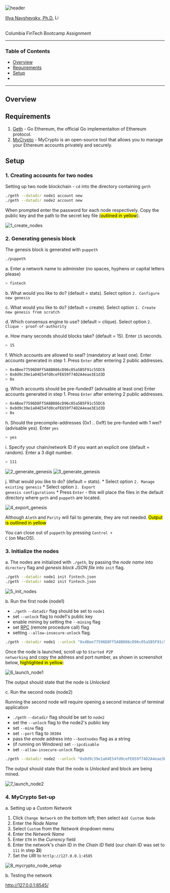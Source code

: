 ![header](https://capsule-render.vercel.app/api?type=waving&color=gradient&width=1000&height=200&section=header&text=Blockchain&fontSize=30&fontColor=black)


<!-- header is made with: https://github.com/kyechan99/capsule-render -->

[Illya Nayshevsky, Ph.D.](http://www.illya.bio) [<img src="https://cdn2.auth0.com/docs/media/connections/linkedin.png" alt="LinkedIn -  Illya Nayshevsky" width=15/>](https://www.linkedin.com/in/illyanayshevskyy/)

<br>
Columbia FinTech Bootcamp Assignment

---

### Table of Contents
* [Overview](#overview)
* [Requirements](#requirements)
* [Setup](#setup)
*

---

## Overview


## Requirements

1. [Geth](https://geth.ethereum.org/) - Go Ethereum, the official Go implementaiton of Ethereum protocol.
2. [MyCrypto](https://mycrypto.com/) - MyCrypto is an open-source tool that allows you to manage your Ethereum accounts privately and securely.


## Setup

### 1. Creating accounts for two nodes

Setting up two node blockchain - <code>cd</code> into the directory containing <code>geth</code>

```bash
./geth --datadir node1 account new
./geth --datadir node2 account new
```

When prompted enter the password for each node respectively.
Copy the public key and the path to the secret key file (<mark>outlined in yellow</mark>).

![1_create_nodes](screenshots/1_create_nodes.png)


### 2. Generating genesis block

The genesis block is generated with <code>puppeth</code>

```bash
./puppeth
```

a. Enter a network name to administer (no spaces, hyphens or capital letters please)

```bash
> fintech
```

b. What would you like to do? (default = stats). Select option <code>2. Configure new genesis</code>


c. What would you like to do? (default = create). Select option <code>1. Create new genesis from scratch</code>

d. Which consensus engine to use? (default = clique). Select option <code>2. Clique - proof-of-authority</code>

e. How many seconds should blocks take? (default = 15). Enter <code>15</code> seconds.

```bash
> 15
```

f. Which accounts are allowed to seal? (mandatory at least one). Enter accounts generated in step 1. Press <code>Enter</code> after entering 2 public addresses.

```bash
> 0x4Bee77596D8Ff5A8B086cD96c05a5B5F91c55DC6
> 0x0d9c39e1a04E54fd0ceFE659f74D2A4eae3E1d3D
> 0x
```

g. Which accounts should be pre-funded? (advisable at least one) Enter accounts generated in step 1. Press <code>Enter</code> after entering 2 public addresses.

```bash
> 0x4Bee77596D8Ff5A8B086cD96c05a5B5F91c55DC6
> 0x0d9c39e1a04E54fd0ceFE659f74D2A4eae3E1d3D
> 0x
```
h. Should the precompile-addresses (0x1 .. 0xff) be pre-funded with 1 wei? (advisable yes). Enter <code>yes</code>

```bash
> yes
```

i. Specify your chain/network ID if you want an explicit one (default = random). Enter a 3 digit number.

```bash
> 111
```

![2_generate_genesis](screenshots/2_generate_genesis.png)
![3_generate_genesis](screenshots/3_set_chainid.png)


j. What would you like to do? (default = stats).
    * Select option <code>2. Manage existing genesis</code>
    * Select option <code>2. Export genesis configurations</code>
    * Press <code>Enter</code> - this will place the files in the default directory where <code>geth</code> and <code>puppeth</code> are located.

![4_export_genesis](screenshots/4_export_genesis.png)

Although <code>Aleth</code> and <code>Parity</code> will fail to generate, they are not needed. <mark>Output is outlined in yellow</mark>

You can close out of <code>puppeth</code> by pressing <code>Control + C</code> (on MacOS).

### 3. Initialize the nodes

a. The nodes are initialized with <code>./geth</code>, by passing the *node name* into <code>directory</code> flag and *genesis block JSON file* into <code>init</code> flag.

```bash
./geth --datadir node1 init fintech.json
./geth --datadir node2 init fintech.json
```

![5_init_nodes](screenshots/5_init_nodes.png)

b. Run the first node (node1)

* <code>./geth</code> <code>--datadir</code> flag should be set to <code>node1</code>
* set <code>--unlock</code> flag to node1's public key
* enable mining by setting the <code>--mining</code> flag
* set [RPC](https://www.jsonrpc.org/specification) (remote procedure call) flag
* setting <code>--allow-insecure-unlock</code> flag.

```bash
./geth --datadir node1 --unlock "0x4Bee77596D8Ff5A8B086cD96c05a5B5F91c55DC6" --mine --rpc --allow-insecure-unlock
```

Once the node is launched, scroll up to <code>Started P2P networking</code> and copy the address and port number, as shown in screenshot below, <mark>highlighted in yellow</mark>:

![6_launch_node1](screenshots/6_launch_node1.png)

The output should state that the node is *Unlocked*

c. Run the second node (node2)

Running the second node will require opening a second instance of terminal application

* <code>./geth</code> <code>--datadir</code> flag should be set to <code>node2</code>
* set the <code>--unlock</code> flag to the node2's public key
* set <code>--mine</code> flag
* set <code>--port</code> flag to <code>30304</code>
* pass the *enode* address into <code>--bootnodes</code> flag as a string
* (if running on Windows) set <code>--ipcdisable</code>
* set <code>--allow-insecure-unlock</code> flags

```bash
./geth --datadir node2 --unlock "0x0d9c39e1a04E54fd0ceFE659f74D2A4eae3E1d3D" --mine --port 30304 --bootnodes "enode://7c48150885bb026ec05483ec2cb3e4c5d4c85587eca4f35828a92e65d3f7761907bb23b4478659e4d27fb0dcc96526a17d0a3a8e9794a5b0ac9b4e1d40cd42f1@127.0.0.1:30303" --ipcdisable --allow-insecure-unlock
```

The output should state that the node is *Unlocked* and block are being mined.

![7_launch_node2](screenshots/7_launch_node2.png)

### 4. MyCrypto Set-up

a. Setting up a *Custom Network*
  1. Click <code>Change Network</code> on the bottom left; then select <code>Add Custom Node</code>
  2. Enter the *Node Name*
  3. Select <code>Custom</code> from the *Network* dropdown menu
  4. Enter the *Network Name*
  5. Enter <code>ETH</code> in the *Currency* field
  6. Enter the network's chain ID in the *Chain ID* field (our chain ID was set to <code>111</code> in step **2i**)
  7. Set the *URl* to <code>httlp://127.0.0.1:4585</code>

![8_mycrypto_node_setup](screenshots/8_mycrypto_node_setup.png)


b. Testing the network


http://127.0.0.1:8545/
